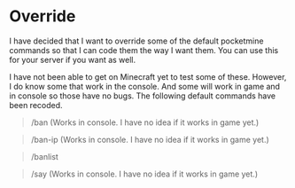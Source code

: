 # Override
I have decided that I want to override some of the default pocketmine commands so that I can code them the way I want them. You can use this for your server if you want as well.

I have not been able to get on Minecraft yet to test some of these. However, I do know some that work in the console. And some will work in game and in console so those have no bugs. The following default commands have been recoded.

> /ban (Works in console. I have no idea if it works in game yet.)

> /ban-ip (Works in console. I have no idea if it works in game yet.)

> /banlist

> /say (Works in console. I have no idea if it works in game yet.)
